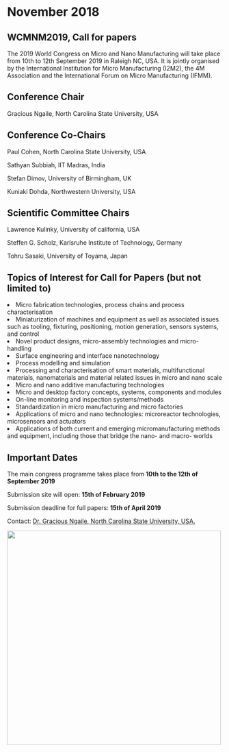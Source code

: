 # November 2018

## WCMNM2019, Call for papers


The 2019 World Congress on Micro and Nano Manufacturing will take place from 10th to 12th September 2019 in Raleigh NC, USA.
It is jointly organised by the International Institution for Micro Manufacturing (I2M2), the 4M Association and the International Forum on Micro Manufacturing (IFMM).

## Conference Chair

Gracious Ngaile, North Carolina State University, USA

## Conference Co-Chairs

Paul Cohen, North Carolina State University, USA

Sathyan Subbiah, IIT Madras, India

Stefan Dimov, University of Birmingham, UK

Kuniaki Dohda, Northwestern University, USA 

## Scientific Committee Chairs


Lawrence Kulinky, University of california, USA

Steffen G. Scholz, Karlsruhe Institute of Technology, Germany

Tohru Sasaki, University of Toyama, Japan

## Topics of Interest for Call for Papers (but not limited to)

 <li>Micro fabrication technologies, process chains and process characterisation
 <li>Miniaturization of machines and equipment as well as associated issues such as tooling, fixturing, positioning, motion generation, sensors systems, and control
 <li>Novel product designs, micro-assembly technologies and micro-handling
 <li>Surface engineering and interface nanotechnology
 <li>Process modelling and simulation
 <li>Processing and characterisation of smart materials, multifunctional materials, nanomaterials and material related issues in micro and nano scale
 <li>Micro and nano additive manufacturing technologies
 <li>Micro and desktop factory concepts, systems, components and modules
 <li>On-line monitoring and inspection systems/methods
 <li>Standardization in micro manufacturing and micro factories
 <li>Applications of micro and nano technologies: microreactor technologies, microsensors and actuators
 <li>Applications of both current and emerging micromanufacturing methods and equipment, including those that bridge the nano- and macro- worlds

## Important Dates

The main congress programme takes place from **10th to the 12th of September 2019**

Submission site will open:  **15th of February 2019** 

Submission deadline for full papers:  **15th of April 2019**  


 
Contact: <a href="mailto:gngaile@ncsu.edu">Dr. Gracious Ngaile, North Carolina State University, USA.</strong></a>

<img src="http://www.4m-association.org/sites/www.4m-association.org/files/CFP_logos_Ngaile.png" width="500px">